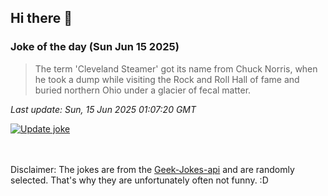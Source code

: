 ## Hi there 👋

### Joke of the day (Sun Jun 15 2025)
<!-- joke -->
>The term 'Cleveland Steamer' got its name from Chuck Norris, when he took a dump while visiting the Rock and Roll Hall of fame and buried northern Ohio under a glacier of fecal matter.
<!-- /joke -->

*Last update: Sun, 15 Jun 2025 01:07:20 GMT*

[![Update joke](https://github.com/nclskfm/nclskfm/actions/workflows/joke.yml/badge.svg)](https://github.com/nclskfm/nclskfm/actions/workflows/joke.yml)

<br><br>
Disclaimer: The jokes are from the [Geek-Jokes-api](https://github.com/sameerkumar18/geek-joke-api) and are randomly selected. That's why they are unfortunately often not funny. :D
